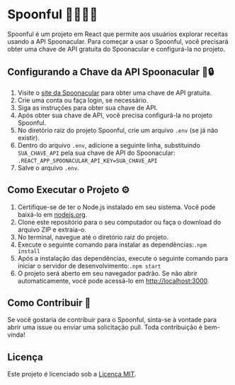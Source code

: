 # Spoonful 🍴👨🏻‍🍳

Spoonful é um projeto em React que permite aos usuários explorar receitas usando a API Spoonacular. Para começar a usar o Spoonful, você precisará obter uma chave de API gratuita do Spoonacular e configurá-la no projeto.

## Configurando a Chave da API Spoonacular 🔑🔒

1. Visite o [site da Spoonacular](https://spoonacular.com/food-api) para obter uma chave de API gratuita.
2. Crie uma conta ou faça login, se necessário.
3. Siga as instruções para obter sua chave de API.
4. Após obter sua chave de API, você precisa configurá-la no projeto Spoonful.
5. No diretório raiz do projeto Spoonful, crie um arquivo `.env` (se já não existir).
6. Dentro do arquivo `.env`, adicione a seguinte linha, substituindo `SUA_CHAVE_API` pela sua chave de API do Spoonacular: `.REACT_APP_SPOONACULAR_API_KEY=SUA_CHAVE_API`
7. Salve o arquivo `.env`.

## Como Executar o Projeto ⚙️

1. Certifique-se de ter o Node.js instalado em seu sistema. Você pode baixá-lo em [nodejs.org](https://nodejs.org/).
2. Clone este repositório para o seu computador ou faça o download do arquivo ZIP e extraia-o.
3. No terminal, navegue até o diretório raiz do projeto.
4. Execute o seguinte comando para instalar as dependências:`.npm install`
5. Após a instalação das dependências, execute o seguinte comando para iniciar o servidor de desenvolvimento:`.npm start`
6. O projeto será aberto em seu navegador padrão. Se não abrir automaticamente, você pode acessá-lo em [http://localhost:3000](http://localhost:3000).

## Como Contribuir 🤝

Se você gostaria de contribuir para o Spoonful, sinta-se à vontade para abrir uma issue ou enviar uma solicitação pull. Toda contribuição é bem-vinda!

## Licença

Este projeto é licenciado sob a [Licença MIT](https://opensource.org/licenses/MIT).






